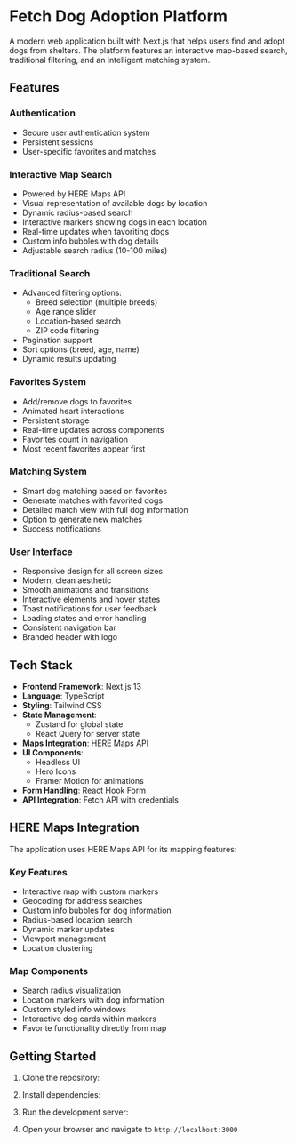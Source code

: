 # Fetch Dog Adoption Platform

A modern web application built with Next.js that helps users find and adopt dogs from shelters. The platform features an interactive map-based search, traditional filtering, and an intelligent matching system.

## Features

### Authentication
- Secure user authentication system
- Persistent sessions
- User-specific favorites and matches

### Interactive Map Search
- Powered by HERE Maps API
- Visual representation of available dogs by location
- Dynamic radius-based search
- Interactive markers showing dogs in each location
- Real-time updates when favoriting dogs
- Custom info bubbles with dog details
- Adjustable search radius (10-100 miles)

### Traditional Search
- Advanced filtering options:
  - Breed selection (multiple breeds)
  - Age range slider
  - Location-based search
  - ZIP code filtering
- Pagination support
- Sort options (breed, age, name)
- Dynamic results updating

### Favorites System
- Add/remove dogs to favorites
- Animated heart interactions
- Persistent storage
- Real-time updates across components
- Favorites count in navigation
- Most recent favorites appear first

### Matching System
- Smart dog matching based on favorites
- Generate matches with favorited dogs
- Detailed match view with full dog information
- Option to generate new matches
- Success notifications

### User Interface
- Responsive design for all screen sizes
- Modern, clean aesthetic
- Smooth animations and transitions
- Interactive elements and hover states
- Toast notifications for user feedback
- Loading states and error handling
- Consistent navigation bar
- Branded header with logo

## Tech Stack

- **Frontend Framework**: Next.js 13
- **Language**: TypeScript
- **Styling**: Tailwind CSS
- **State Management**: 
  - Zustand for global state
  - React Query for server state
- **Maps Integration**: HERE Maps API
- **UI Components**:
  - Headless UI
  - Hero Icons
  - Framer Motion for animations
- **Form Handling**: React Hook Form
- **API Integration**: Fetch API with credentials

## HERE Maps Integration

The application uses HERE Maps API for its mapping features:

### Key Features
- Interactive map with custom markers
- Geocoding for address searches
- Custom info bubbles for dog information
- Radius-based location search
- Dynamic marker updates
- Viewport management
- Location clustering

### Map Components
- Search radius visualization
- Location markers with dog information
- Custom styled info windows
- Interactive dog cards within markers
- Favorite functionality directly from map

## Getting Started

1. Clone the repository:

2. Install dependencies:

3. Run the development server:

4. Open your browser and navigate to `http://localhost:3000`    

